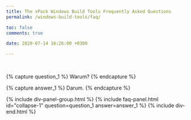 ```yaml
---
title: The xPack Windows Build Tools Frequently Asked Questions
permalink: /windows-build-tools/faq/

toc: false
comments: true

date: 2020-07-14 16:26:00 +0300

---
```


<br/>

{% capture question_1 %}
Warum?
{% endcapture %}

{% capture answer_1 %}
Darum.
{% endcapture %}

{% include div-panel-group.html %}
{% include faq-panel.html id="collapse-1" question=question_1 answer=answer_1 %}
{% include div-end.html %}

